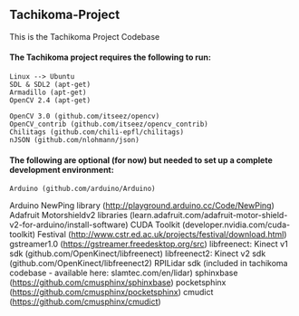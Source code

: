## Tachikoma-Project

This is the Tachikoma Project Codebase

#### The Tachikoma project requires the following to run:

	Linux --> Ubuntu
	SDL & SDL2 (apt-get)
	Armadillo (apt-get)
	OpenCV 2.4 (apt-get)

	OpenCV 3.0 (github.com/itseez/opencv)
	OpenCV_contrib (github.com/itseez/opencv_contrib)
	Chilitags (github.com/chili-epfl/chilitags)
	nJSON (github.com/nlohmann/json)

#### The following are optional (for now) but needed to set up a complete development environment:

	Arduino (github.com/arduino/Arduino)
  Arduino NewPing library (http://playground.arduino.cc/Code/NewPing)
	Adafruit Motorshieldv2 libraries (learn.adafruit.com/adafruit-motor-shield-v2-for-arduino/install-software)
	CUDA Toolkit (developer.nvidia.com/cuda-toolkit)
  Festival (http://www.cstr.ed.ac.uk/projects/festival/download.html)
  gstreamer1.0 (https://gstreamer.freedesktop.org/src)
	libfreenect: Kinect v1 sdk (github.com/OpenKinect/libfreenect)
	libfreenect2: Kinect v2 sdk (github.com/OpenKinect/libfreenect2)
	RPILidar sdk (included in tachikoma codebase - available here: slamtec.com/en/lidar)
  sphinxbase (https://github.com/cmusphinx/sphinxbase)
  pocketsphinx (https://github.com/cmusphinx/pocketsphinx)
  cmudict (https://github.com/cmusphinx/cmudict)
